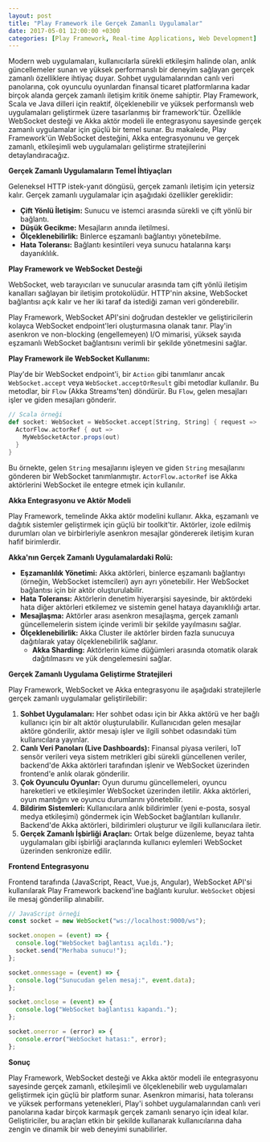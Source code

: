 ```yaml
---
layout: post
title: "Play Framework ile Gerçek Zamanlı Uygulamalar"
date: 2017-05-01 12:00:00 +0300
categories: [Play Framework, Real-time Applications, Web Development]
---
```



Modern web uygulamaları, kullanıcılarla sürekli etkileşim halinde olan, anlık güncellemeler sunan ve yüksek performanslı bir deneyim sağlayan gerçek zamanlı özelliklere ihtiyaç duyar. Sohbet uygulamalarından canlı veri panolarına, çok oyunculu oyunlardan finansal ticaret platformlarına kadar birçok alanda gerçek zamanlı iletişim kritik öneme sahiptir. Play Framework, Scala ve Java dilleri için reaktif, ölçeklenebilir ve yüksek performanslı web uygulamaları geliştirmek üzere tasarlanmış bir framework'tür. Özellikle WebSocket desteği ve Akka aktör modeli ile entegrasyonu sayesinde gerçek zamanlı uygulamalar için güçlü bir temel sunar. Bu makalede, Play Framework'ün WebSocket desteğini, Akka entegrasyonunu ve gerçek zamanlı, etkileşimli web uygulamaları geliştirme stratejilerini detaylandıracağız.

**Gerçek Zamanlı Uygulamaların Temel İhtiyaçları**

Geleneksel HTTP istek-yanıt döngüsü, gerçek zamanlı iletişim için yetersiz kalır. Gerçek zamanlı uygulamalar için aşağıdaki özellikler gereklidir:

*   **Çift Yönlü İletişim:** Sunucu ve istemci arasında sürekli ve çift yönlü bir bağlantı.
*   **Düşük Gecikme:** Mesajların anında iletilmesi.
*   **Ölçeklenebilirlik:** Binlerce eşzamanlı bağlantıyı yönetebilme.
*   **Hata Toleransı:** Bağlantı kesintileri veya sunucu hatalarına karşı dayanıklılık.

**Play Framework ve WebSocket Desteği**

WebSocket, web tarayıcıları ve sunucular arasında tam çift yönlü iletişim kanalları sağlayan bir iletişim protokolüdür. HTTP'nin aksine, WebSocket bağlantısı açık kalır ve her iki taraf da istediği zaman veri gönderebilir.

Play Framework, WebSocket API'sini doğrudan destekler ve geliştiricilerin kolayca WebSocket endpoint'leri oluşturmasına olanak tanır. Play'in asenkron ve non-blocking (engellemeyen) I/O mimarisi, yüksek sayıda eşzamanlı WebSocket bağlantısını verimli bir şekilde yönetmesini sağlar.

**Play Framework ile WebSocket Kullanımı:**

Play'de bir WebSocket endpoint'i, bir `Action` gibi tanımlanır ancak `WebSocket.accept` veya `WebSocket.acceptOrResult` gibi metodlar kullanılır. Bu metodlar, bir `Flow` (Akka Streams'ten) döndürür. Bu `Flow`, gelen mesajları işler ve giden mesajları gönderir.

```scala
// Scala örneği
def socket: WebSocket = WebSocket.accept[String, String] { request =>
  ActorFlow.actorRef { out =>
    MyWebSocketActor.props(out)
  }
}
```

Bu örnekte, gelen `String` mesajlarını işleyen ve giden `String` mesajlarını gönderen bir WebSocket tanımlanmıştır. `ActorFlow.actorRef` ise Akka aktörlerini WebSocket ile entegre etmek için kullanılır.

**Akka Entegrasyonu ve Aktör Modeli**

Play Framework, temelinde Akka aktör modelini kullanır. Akka, eşzamanlı ve dağıtık sistemler geliştirmek için güçlü bir toolkit'tir. Aktörler, izole edilmiş durumları olan ve birbirleriyle asenkron mesajlar göndererek iletişim kuran hafif birimlerdir.

**Akka'nın Gerçek Zamanlı Uygulamalardaki Rolü:**

*   **Eşzamanlılık Yönetimi:** Akka aktörleri, binlerce eşzamanlı bağlantıyı (örneğin, WebSocket istemcileri) ayrı ayrı yönetebilir. Her WebSocket bağlantısı için bir aktör oluşturulabilir.
*   **Hata Toleransı:** Aktörlerin denetim hiyerarşisi sayesinde, bir aktördeki hata diğer aktörleri etkilemez ve sistemin genel hataya dayanıklılığı artar.
*   **Mesajlaşma:** Aktörler arası asenkron mesajlaşma, gerçek zamanlı güncellemelerin sistem içinde verimli bir şekilde yayılmasını sağlar.
*   **Ölçeklenebilirlik:** Akka Cluster ile aktörler birden fazla sunucuya dağıtılarak yatay ölçeklenebilirlik sağlanır.
    *   **Akka Sharding:** Aktörlerin küme düğümleri arasında otomatik olarak dağıtılmasını ve yük dengelemesini sağlar.

**Gerçek Zamanlı Uygulama Geliştirme Stratejileri**

Play Framework, WebSocket ve Akka entegrasyonu ile aşağıdaki stratejilerle gerçek zamanlı uygulamalar geliştirilebilir:

1.  **Sohbet Uygulamaları:** Her sohbet odası için bir Akka aktörü ve her bağlı kullanıcı için bir alt aktör oluşturulabilir. Kullanıcıdan gelen mesajlar aktöre gönderilir, aktör mesajı işler ve ilgili sohbet odasındaki tüm kullanıcılara yayınlar.
2.  **Canlı Veri Panoları (Live Dashboards):** Finansal piyasa verileri, IoT sensör verileri veya sistem metrikleri gibi sürekli güncellenen veriler, backend'de Akka aktörleri tarafından işlenir ve WebSocket üzerinden frontend'e anlık olarak gönderilir.
3.  **Çok Oyunculu Oyunlar:** Oyun durumu güncellemeleri, oyuncu hareketleri ve etkileşimler WebSocket üzerinden iletilir. Akka aktörleri, oyun mantığını ve oyuncu durumlarını yönetebilir.
4.  **Bildirim Sistemleri:** Kullanıcılara anlık bildirimler (yeni e-posta, sosyal medya etkileşimi) göndermek için WebSocket bağlantıları kullanılır. Backend'de Akka aktörleri, bildirimleri oluşturur ve ilgili kullanıcılara iletir.
5.  **Gerçek Zamanlı İşbirliği Araçları:** Ortak belge düzenleme, beyaz tahta uygulamaları gibi işbirliği araçlarında kullanıcı eylemleri WebSocket üzerinden senkronize edilir.

**Frontend Entegrasyonu**

Frontend tarafında (JavaScript, React, Vue.js, Angular), WebSocket API'si kullanılarak Play Framework backend'ine bağlantı kurulur. `WebSocket` objesi ile mesaj gönderilip alınabilir.

```javascript
// JavaScript örneği
const socket = new WebSocket("ws://localhost:9000/ws");

socket.onopen = (event) => {
  console.log("WebSocket bağlantısı açıldı.");
  socket.send("Merhaba sunucu!");
};

socket.onmessage = (event) => {
  console.log("Sunucudan gelen mesaj:", event.data);
};

socket.onclose = (event) => {
  console.log("WebSocket bağlantısı kapandı.");
};

socket.onerror = (error) => {
  console.error("WebSocket hatası:", error);
};
```

**Sonuç**

Play Framework, WebSocket desteği ve Akka aktör modeli ile entegrasyonu sayesinde gerçek zamanlı, etkileşimli ve ölçeklenebilir web uygulamaları geliştirmek için güçlü bir platform sunar. Asenkron mimarisi, hata toleransı ve yüksek performans yetenekleri, Play'i sohbet uygulamalarından canlı veri panolarına kadar birçok karmaşık gerçek zamanlı senaryo için ideal kılar. Geliştiriciler, bu araçları etkin bir şekilde kullanarak kullanıcılarına daha zengin ve dinamik bir web deneyimi sunabilirler.